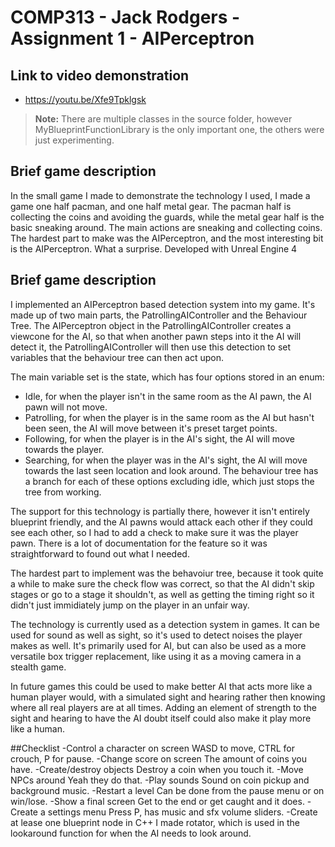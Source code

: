 # COMP313 - Jack Rodgers - Assignment 1 - AIPerceptron

## Link to video demonstration
- https://youtu.be/Xfe9Tpklgsk

> **Note:** There are multiple classes in the source folder, however
> MyBlueprintFunctionLibrary is the only important one, the others 
> were just experimenting.

## Brief game description

In the small game I made to demonstrate the technology I used, I made a game one half pacman, and one half metal gear.
The pacman half is collecting the coins and avoiding the guards, while the metal gear half is the basic sneaking around.
The main actions are sneaking and collecting coins. The hardest part to make was the AIPerceptron, and the most interesting bit is the AIPerceptron. What a surprise.
Developed with Unreal Engine 4

## Brief game description

I implemented an AIPerceptron based detection system into my game. It's made up of two main parts, the PatrollingAIController and the Behaviour Tree.
The AIPerceptron object in the PatrollingAIController creates a viewcone for the AI, so that when another pawn steps into it the AI will detect it, the PatrollingAIController will then use this detection to set variables that the behaviour tree can then act upon.

The main variable set is the state, which has four options stored in an enum:
- Idle, for when the player isn't in the same room as the AI pawn, the AI pawn will not move.
- Patrolling, for when the player is in the same room as the AI but hasn't been seen, the AI will move between it's preset target points.
- Following, for when the player is in the AI's sight, the AI will move towards the player.
- Searching, for when the player was in the AI's sight, the AI will move towards the last seen location and look around.
The behaviour tree has a branch for each of these options excluding idle, which just stops the tree from working.

The support for this technology is partially there, however it isn't entirely blueprint friendly, and the AI pawns would attack each other if they could see each other, so I had to add a check to make sure it was the player pawn. There is a lot of documentation for the feature so it was straightforward to found out what I needed.

The hardest part to implement was the behavoiur tree, because it took quite a while to make sure the check flow was correct, so that the AI didn't skip stages or go to a stage it shouldn't, as well as getting the timing right so it didn't just immidiately jump on the player in an unfair way.

The technology is currently used as a detection system in games. It can be used for sound as well as sight, so it's used to detect noises the player makes as well. It's primarily used for AI, but can also be used as a more versatile box trigger replacement, like using it as a moving camera in a stealth game.

In future games this could be used to make better AI that acts more like a human player would, with a simulated sight and hearing rather then knowing where all real players are at all times. Adding an element of strength to the sight and hearing to have the AI doubt itself could also make it play more like a human.

##Checklist
-Control a character on screen
WASD to move, CTRL for crouch, P for pause.
-Change score on screen
The amount of coins you have.
-Create/destroy objects
Destroy a coin when you touch it.
-Move NPCs around
Yeah they do that.
-Play sounds
Sound on coin pickup and background music.
-Restart a level
Can be done from the pause menu or on win/lose.
-Show a final screen
Get to the end or get caught and it does.
-Create a settings menu
Press P, has music and sfx volume sliders.
-Create at lease one blueprint node in C++
I made rotator, which is used in the lookaround function for when the AI needs to look around.
